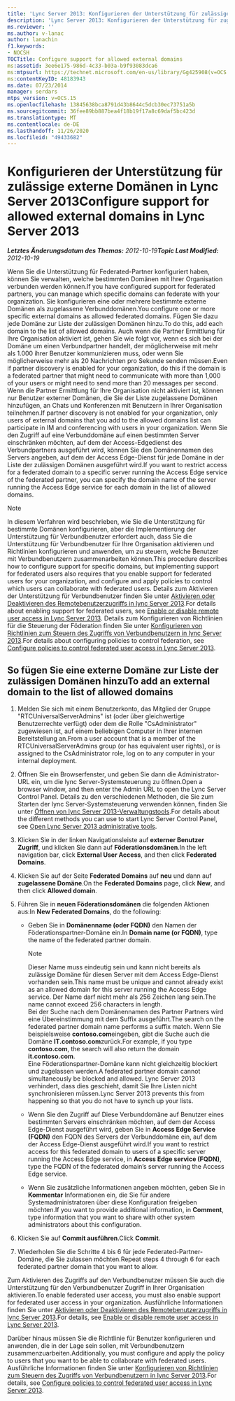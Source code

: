 ```yaml
---
title: 'Lync Server 2013: Konfigurieren der Unterstützung für zulässige externe Domänen'
description: 'Lync Server 2013: Konfigurieren der Unterstützung für zugelassene externe Domänen.'
ms.reviewer: ''
ms.author: v-lanac
author: lanachin
f1.keywords:
- NOCSH
TOCTitle: Configure support for allowed external domains
ms:assetid: 3ee6e175-986d-4c33-b03a-b9f93083dca6
ms:mtpsurl: https://technet.microsoft.com/en-us/library/Gg425908(v=OCS.15)
ms:contentKeyID: 48183943
ms.date: 07/23/2014
manager: serdars
mtps_version: v=OCS.15
ms.openlocfilehash: 13845638bca8791d43b8644c5dcb30ec73751a5b
ms.sourcegitcommit: 36fee89bb887bea4f18b19f17a8c69daf5bc423d
ms.translationtype: MT
ms.contentlocale: de-DE
ms.lasthandoff: 11/26/2020
ms.locfileid: "49433682"
---
```

# <a name="configure-support-for-allowed-external-domains-in-lync-server-2013"></a><span data-ttu-id="25c55-103">Konfigurieren der Unterstützung für zulässige externe Domänen in Lync Server 2013</span><span class="sxs-lookup"><span data-stu-id="25c55-103">Configure support for allowed external domains in Lync Server 2013</span></span>

<div data-xmlns="http://www.w3.org/1999/xhtml">

<div class="topic" data-xmlns="http://www.w3.org/1999/xhtml" data-msxsl="urn:schemas-microsoft-com:xslt" data-cs="https://msdn.microsoft.com/">

<div data-asp="https://msdn2.microsoft.com/asp">



</div>

<div id="mainSection">

<div id="mainBody"><span data-ttu-id="25c55-104">

<span> </span></span><span class="sxs-lookup"><span data-stu-id="25c55-104">

<span> </span></span></span>

<span data-ttu-id="25c55-105">_**Letztes Änderungsdatum des Themas:** 2012-10-19_</span><span class="sxs-lookup"><span data-stu-id="25c55-105">_**Topic Last Modified:** 2012-10-19_</span></span>

<span data-ttu-id="25c55-106">Wenn Sie die Unterstützung für Federated-Partner konfiguriert haben, können Sie verwalten, welche bestimmten Domänen mit Ihrer Organisation verbunden werden können.</span><span class="sxs-lookup"><span data-stu-id="25c55-106">If you have configured support for federated partners, you can manage which specific domains can federate with your organization.</span></span> <span data-ttu-id="25c55-107">Sie konfigurieren eine oder mehrere bestimmte externe Domänen als zugelassene Verbunddomänen.</span><span class="sxs-lookup"><span data-stu-id="25c55-107">You configure one or more specific external domains as allowed federated domains.</span></span> <span data-ttu-id="25c55-108">Fügen Sie dazu jede Domäne zur Liste der zulässigen Domänen hinzu.</span><span class="sxs-lookup"><span data-stu-id="25c55-108">To do this, add each domain to the list of allowed domains.</span></span> <span data-ttu-id="25c55-109">Auch wenn die Partner Ermittlung für Ihre Organisation aktiviert ist, gehen Sie wie folgt vor, wenn es sich bei der Domäne um einen Verbundpartner handelt, der möglicherweise mit mehr als 1.000 ihrer Benutzer kommunizieren muss, oder wenn Sie möglicherweise mehr als 20 Nachrichten pro Sekunde senden müssen.</span><span class="sxs-lookup"><span data-stu-id="25c55-109">Even if partner discovery is enabled for your organization, do this if the domain is a federated partner that might need to communicate with more than 1,000 of your users or might need to send more than 20 messages per second.</span></span> <span data-ttu-id="25c55-110">Wenn die Partner Ermittlung für Ihre Organisation nicht aktiviert ist, können nur Benutzer externer Domänen, die Sie der Liste zugelassene Domänen hinzufügen, an Chats und Konferenzen mit Benutzern in Ihrer Organisation teilnehmen.</span><span class="sxs-lookup"><span data-stu-id="25c55-110">If partner discovery is not enabled for your organization, only users of external domains that you add to the allowed domains list can participate in IM and conferencing with users in your organization.</span></span> <span data-ttu-id="25c55-111">Wenn Sie den Zugriff auf eine Verbunddomäne auf einen bestimmten Server einschränken möchten, auf dem der Access-Edgedienst des Verbundpartners ausgeführt wird, können Sie den Domänennamen des Servers angeben, auf dem der Access Edge-Dienst für jede Domäne in der Liste der zulässigen Domänen ausgeführt wird.</span><span class="sxs-lookup"><span data-stu-id="25c55-111">If you want to restrict access for a federated domain to a specific server running the Access Edge service of the federated partner, you can specify the domain name of the server running the Access Edge service for each domain in the list of allowed domains.</span></span>

<div>


> [!NOTE]  
> <span data-ttu-id="25c55-112">In diesem Verfahren wird beschrieben, wie Sie die Unterstützung für bestimmte Domänen konfigurieren, aber die Implementierung der Unterstützung für Verbundbenutzer erfordert auch, dass Sie die Unterstützung für Verbundbenutzer für Ihre Organisation aktivieren und Richtlinien konfigurieren und anwenden, um zu steuern, welche Benutzer mit Verbundbenutzern zusammenarbeiten können.</span><span class="sxs-lookup"><span data-stu-id="25c55-112">This procedure describes how to configure support for specific domains, but implementing support for federated users also requires that you enable support for federated users for your organization, and configure and apply policies to control which users can collaborate with federated users.</span></span> <span data-ttu-id="25c55-113">Details zum Aktivieren der Unterstützung für Verbundbenutzer finden Sie unter <A href="lync-server-2013-enable-or-disable-remote-user-access.md">Aktivieren oder Deaktivieren des Remotebenutzerzugriffs in lync Server 2013</A>.</span><span class="sxs-lookup"><span data-stu-id="25c55-113">For details about enabling support for federated users, see <A href="lync-server-2013-enable-or-disable-remote-user-access.md">Enable or disable remote user access in Lync Server 2013</A>.</span></span> <span data-ttu-id="25c55-114">Details zum Konfigurieren von Richtlinien für die Steuerung der Föderation finden Sie unter <A href="lync-server-2013-configure-policies-to-control-federated-user-access.md">Konfigurieren von Richtlinien zum Steuern des Zugriffs von Verbundbenutzern in lync Server 2013</A>.</span><span class="sxs-lookup"><span data-stu-id="25c55-114">For details about configuring policies to control federation, see <A href="lync-server-2013-configure-policies-to-control-federated-user-access.md">Configure policies to control federated user access in Lync Server 2013</A>.</span></span>



</div>

<div>

## <a name="to-add-an-external-domain-to-the-list-of-allowed-domains"></a><span data-ttu-id="25c55-115">So fügen Sie eine externe Domäne zur Liste der zulässigen Domänen hinzu</span><span class="sxs-lookup"><span data-stu-id="25c55-115">To add an external domain to the list of allowed domains</span></span>

1.  <span data-ttu-id="25c55-116">Melden Sie sich mit einem Benutzerkonto, das Mitglied der Gruppe "RTCUniversalServerAdmins" ist (oder über gleichwertige Benutzerrechte verfügt) oder dem die Rolle "CsAdministrator" zugewiesen ist, auf einem beliebigen Computer in Ihrer internen Bereitstellung an.</span><span class="sxs-lookup"><span data-stu-id="25c55-116">From a user account that is a member of the RTCUniversalServerAdmins group (or has equivalent user rights), or is assigned to the CsAdministrator role, log on to any computer in your internal deployment.</span></span>

2.  <span data-ttu-id="25c55-117">Öffnen Sie ein Browserfenster, und geben Sie dann die Administrator-URL ein, um die lync Server-Systemsteuerung zu öffnen.</span><span class="sxs-lookup"><span data-stu-id="25c55-117">Open a browser window, and then enter the Admin URL to open the Lync Server Control Panel.</span></span> <span data-ttu-id="25c55-118">Details zu den verschiedenen Methoden, die Sie zum Starten der lync Server-Systemsteuerung verwenden können, finden Sie unter [Öffnen von lync Server 2013-Verwaltungstools](lync-server-2013-open-lync-server-administrative-tools.md).</span><span class="sxs-lookup"><span data-stu-id="25c55-118">For details about the different methods you can use to start Lync Server Control Panel, see [Open Lync Server 2013 administrative tools](lync-server-2013-open-lync-server-administrative-tools.md).</span></span>

3.  <span data-ttu-id="25c55-119">Klicken Sie in der linken Navigationsleiste auf **externer Benutzer Zugriff**, und klicken Sie dann auf **Föderationsdomänen**.</span><span class="sxs-lookup"><span data-stu-id="25c55-119">In the left navigation bar, click **External User Access**, and then click **Federated Domains**.</span></span>

4.  <span data-ttu-id="25c55-120">Klicken Sie auf der Seite **Federated Domains** auf **neu** und dann auf **zugelassene Domäne**.</span><span class="sxs-lookup"><span data-stu-id="25c55-120">On the **Federated Domains** page, click **New**, and then click **Allowed domain**.</span></span>

5.  <span data-ttu-id="25c55-121">Führen Sie in **neuen Föderationsdomänen** die folgenden Aktionen aus:</span><span class="sxs-lookup"><span data-stu-id="25c55-121">In **New Federated Domains**, do the following:</span></span>
    
      - <span data-ttu-id="25c55-122">Geben Sie in **Domänenname (oder FQDN)** den Namen der Föderationspartner-Domäne ein.</span><span class="sxs-lookup"><span data-stu-id="25c55-122">In **Domain name (or FQDN)**, type the name of the federated partner domain.</span></span>
        
        <div>
        

        > [!NOTE]  
        > <span data-ttu-id="25c55-123">Dieser Name muss eindeutig sein und kann nicht bereits als zulässige Domäne für diesen Server mit dem Access Edge-Dienst vorhanden sein.</span><span class="sxs-lookup"><span data-stu-id="25c55-123">This name must be unique and cannot already exist as an allowed domain for this server running the Access Edge service.</span></span> <span data-ttu-id="25c55-124">Der Name darf nicht mehr als 256 Zeichen lang sein.</span><span class="sxs-lookup"><span data-stu-id="25c55-124">The name cannot exceed 256 characters in length.</span></span><BR><span data-ttu-id="25c55-125">Bei der Suche nach dem Domänennamen des Partner Partners wird eine Übereinstimmung mit dem Suffix ausgeführt.</span><span class="sxs-lookup"><span data-stu-id="25c55-125">The search on the federated partner domain name performs a suffix match.</span></span> <span data-ttu-id="25c55-126">Wenn Sie beispielsweise <STRONG>contoso.com</STRONG>eingeben, gibt die Suche auch die Domäne <STRONG>IT.contoso.com</STRONG>zurück.</span><span class="sxs-lookup"><span data-stu-id="25c55-126">For example, if you type <STRONG>contoso.com</STRONG>, the search will also return the domain <STRONG>it.contoso.com</STRONG>.</span></span><BR><span data-ttu-id="25c55-127">Eine Föderationspartner-Domäne kann nicht gleichzeitig blockiert und zugelassen werden.</span><span class="sxs-lookup"><span data-stu-id="25c55-127">A federated partner domain cannot simultaneously be blocked and allowed.</span></span> <span data-ttu-id="25c55-128">Lync Server 2013 verhindert, dass dies geschieht, damit Sie Ihre Listen nicht synchronisieren müssen.</span><span class="sxs-lookup"><span data-stu-id="25c55-128">Lync Server 2013 prevents this from happening so that you do not have to synch up your lists.</span></span>

        
        </div>
    
      - <span data-ttu-id="25c55-129">Wenn Sie den Zugriff auf Diese Verbunddomäne auf Benutzer eines bestimmten Servers einschränken möchten, auf dem der Access Edge-Dienst ausgeführt wird, geben Sie in **Access Edge Service (FQDN)** den FQDN des Servers der Verbunddomäne ein, auf dem der Access Edge-Dienst ausgeführt wird.</span><span class="sxs-lookup"><span data-stu-id="25c55-129">If you want to restrict access for this federated domain to users of a specific server running the Access Edge service, in **Access Edge service (FQDN)**, type the FQDN of the federated domain’s server running the Access Edge service.</span></span>
    
      - <span data-ttu-id="25c55-130">Wenn Sie zusätzliche Informationen angeben möchten, geben Sie in **Kommentar** Informationen ein, die Sie für andere Systemadministratoren über diese Konfiguration freigeben möchten.</span><span class="sxs-lookup"><span data-stu-id="25c55-130">If you want to provide additional information, in **Comment**, type information that you want to share with other system administrators about this configuration.</span></span>

6.  <span data-ttu-id="25c55-131">Klicken Sie auf **Commit ausführen**.</span><span class="sxs-lookup"><span data-stu-id="25c55-131">Click **Commit**.</span></span>

7.  <span data-ttu-id="25c55-132">Wiederholen Sie die Schritte 4 bis 6 für jede Federated-Partner-Domäne, die Sie zulassen möchten.</span><span class="sxs-lookup"><span data-stu-id="25c55-132">Repeat steps 4 through 6 for each federated partner domain that you want to allow.</span></span>

<span data-ttu-id="25c55-133">Zum Aktivieren des Zugriffs auf den Verbundbenutzer müssen Sie auch die Unterstützung für den Verbundbenutzer Zugriff in Ihrer Organisation aktivieren.</span><span class="sxs-lookup"><span data-stu-id="25c55-133">To enable federated user access, you must also enable support for federated user access in your organization.</span></span> <span data-ttu-id="25c55-134">Ausführliche Informationen finden Sie unter [Aktivieren oder Deaktivieren des Remotebenutzerzugriffs in lync Server 2013](lync-server-2013-enable-or-disable-remote-user-access.md).</span><span class="sxs-lookup"><span data-stu-id="25c55-134">For details, see [Enable or disable remote user access in Lync Server 2013](lync-server-2013-enable-or-disable-remote-user-access.md).</span></span>

<span data-ttu-id="25c55-135">Darüber hinaus müssen Sie die Richtlinie für Benutzer konfigurieren und anwenden, die in der Lage sein sollen, mit Verbundbenutzern zusammenzuarbeiten.</span><span class="sxs-lookup"><span data-stu-id="25c55-135">Additionally, you must configure and apply the policy to users that you want to be able to collaborate with federated users.</span></span> <span data-ttu-id="25c55-136">Ausführliche Informationen finden Sie unter [Konfigurieren von Richtlinien zum Steuern des Zugriffs von Verbundbenutzern in lync Server 2013](lync-server-2013-configure-policies-to-control-federated-user-access.md).</span><span class="sxs-lookup"><span data-stu-id="25c55-136">For details, see [Configure policies to control federated user access in Lync Server 2013](lync-server-2013-configure-policies-to-control-federated-user-access.md).</span></span>

<span data-ttu-id="25c55-137"></div>

</div>

<span> </span>

</div>

</div>

</span><span class="sxs-lookup"><span data-stu-id="25c55-137"></div>

</div>

<span> </span>

</div>

</div>

</span></span></div>

